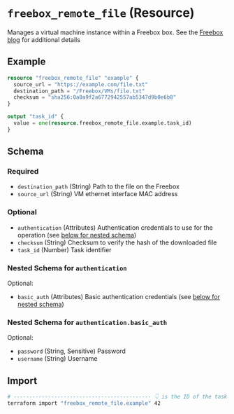 # `freebox_remote_file` (Resource)

Manages a virtual machine instance within a Freebox box. See the [Freebox blog](https://dev.freebox.fr/blog/?p=5450) for additional details

## Example

```terraform
resource "freebox_remote_file" "example" {
  source_url = "https://example.com/file.txt"
  destination_path = "/Freebox/VMs/file.txt"
  checksum = "sha256:0a0a9f2a6772942557ab5347d9b0e6b8"
}

output "task_id" {
  value = one(resource.freebox_remote_file.example.task_id)
}
```

<!-- schema generated by tfplugindocs -->
## Schema

### Required

- `destination_path` (String) Path to the file on the Freebox
- `source_url` (String) VM ethernet interface MAC address

### Optional

- `authentication` (Attributes) Authentication credentials to use for the operation (see [below for nested schema](#nestedatt--authentication))
- `checksum` (String) Checksum to verify the hash of the downloaded file
- `task_id` (Number) Task identifier

<a id="nestedatt--authentication"></a>
### Nested Schema for `authentication`

Optional:

- `basic_auth` (Attributes) Basic authentication credentials (see [below for nested schema](#nestedatt--authentication--basic_auth))

<a id="nestedatt--authentication--basic_auth"></a>
### Nested Schema for `authentication.basic_auth`

Optional:

- `password` (String, Sensitive) Password
- `username` (String) Username

## Import

```sh
# -------------------------------------------- 👇 is the ID of the task
terraform import "freebox_remote_file.example" 42
```
